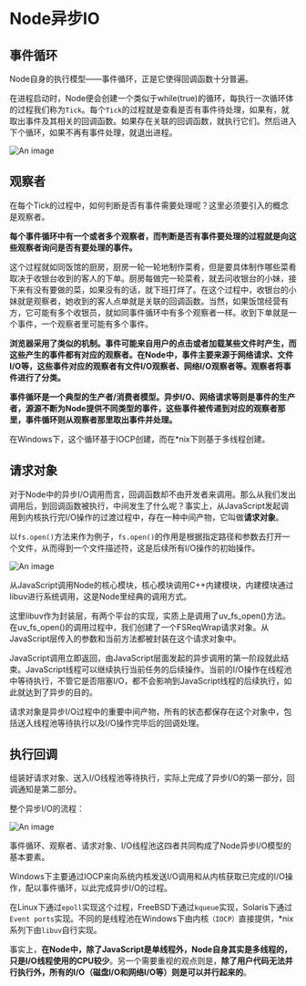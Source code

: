 # Node异步IO

## 事件循环

Node自身的执行模型——事件循环，正是它使得回调函数十分普遍。

在进程启动时，Node便会创建一个类似于while(true)的循环，每执行一次循环体的过程我们称为`Tick`。每个`Tick`的过程就是查看是否有事件待处理，如果有，就取出事件及其相关的回调函数。如果存在关联的回调函数，就执行它们。然后进入下个循环，如果不再有事件处理，就退出进程。

![An image](/img/nodejs/async/07.png)

## 观察者

在每个Tick的过程中，如何判断是否有事件需要处理呢？这里必须要引入的概念是观察者。

**每个事件循环中有一个或者多个观察者，而判断是否有事件要处理的过程就是向这些观察者询问是否有要处理的事件。**

这个过程就如同饭馆的厨房，厨房一轮一轮地制作菜肴，但是要具体制作哪些菜肴取决于收银台收到的客人的下单。厨房每做完一轮菜肴，就去问收银台的小妹，接下来有没有要做的菜，如果没有的话，就下班打烊了。在这个过程中，收银台的小妹就是观察者，她收到的客人点单就是关联的回调函数。当然，如果饭馆经营有方，它可能有多个收银员，就如同事件循环中有多个观察者一样。收到下单就是一个事件，一个观察者里可能有多个事件。

**浏览器采用了类似的机制。事件可能来自用户的点击或者加载某些文件时产生，而这些产生的事件都有对应的观察者。在Node中，事件主要来源于网络请求、文件I/O等，这些事件对应的观察者有文件I/O观察者、网络I/O观察者等。观察者将事件进行了分类。**

**事件循环是一个典型的生产者/消费者模型。异步I/O、网络请求等则是事件的生产者，源源不断为Node提供不同类型的事件，这些事件被传递到对应的观察者那里，事件循环则从观察者那里取出事件并处理。**

在Windows下，这个循环基于IOCP创建，而在*nix下则基于多线程创建。

## 请求对象

对于Node中的异步I/O调用而言，回调函数却不由开发者来调用。那么从我们发出调用后，到回调函数被执行，中间发生了什么呢？事实上，从JavaScript发起调用到内核执行完I/O操作的过渡过程中，存在一种中间产物，它叫做**请求对象**。

以`fs.open()`方法来作为例子，`fs.open()`的作用是根据指定路径和参数去打开一个文件，从而得到一个文件描述符，这是后续所有I/O操作的初始操作。

![An image](/img/nodejs/async/08.png)

从JavaScript调用Node的核心模块，核心模块调用C++内建模块，内建模块通过libuv进行系统调用，这是Node里经典的调用方式。

这里libuv作为封装层，有两个平台的实现，实质上是调用了uv_fs_open()方法。在uv_fs_open()的调用过程中，我们创建了一个FSReqWrap请求对象。从JavaScript层传入的参数和当前方法都被封装在这个请求对象中。

JavaScript调用立即返回，由JavaScript层面发起的异步调用的第一阶段就此结束。JavaScript线程可以继续执行当前任务的后续操作。当前的I/O操作在线程池中等待执行，不管它是否阻塞I/O，都不会影响到JavaScript线程的后续执行，如此就达到了异步的目的。

请求对象是异步I/O过程中的重要中间产物，所有的状态都保存在这个对象中，包括送入线程池等待执行以及I/O操作完毕后的回调处理。

## 执行回调

组装好请求对象、送入I/O线程池等待执行，实际上完成了异步I/O的第一部分，回调通知是第二部分。

整个异步I/O的流程：

![An image](/img/nodejs/async/09.png)

事件循环、观察者、请求对象、I/O线程池这四者共同构成了Node异步I/O模型的基本要素。

Windows下主要通过IOCP来向系统内核发送I/O调用和从内核获取已完成的I/O操作，配以事件循环，以此完成异步I/O的过程。

在Linux下通过`epoll`实现这个过程，FreeBSD下通过`kqueue`实现，Solaris下通过`Event ports`实现。不同的是线程池在Windows下由内核`（IOCP）`直接提供，*nix系列下由`libuv`自行实现。

事实上，**在Node中，除了JavaScript是单线程外，Node自身其实是多线程的，只是I/O线程使用的CPU较少**。另一个需要重视的观点则是，**除了用户代码无法并行执行外，所有的I/O（磁盘I/O和网络I/O等）则是可以并行起来的**。
